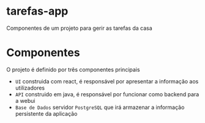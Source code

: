 # tarefas-app
Componentes de um projeto para gerir as tarefas da casa

# Componentes
O projeto é definido por três componentes principais
 - `UI` construida com react, é responsável por apresentar a informação aos utilizadores
 - `API` construido em java, é responsável por funcionar como backend para a webui
 - `Base de Dados` servidor `PostgreSQL` que irá armazenar a informação persistente da aplicação